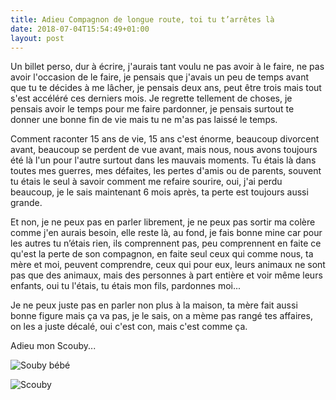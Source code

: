 ```yaml
---
title: Adieu Compagnon de longue route, toi tu t’arrêtes là
date: 2018-07-04T15:54:49+01:00
layout: post
---
```

Un billet perso, dur à écrire, j'aurais tant voulu ne pas avoir à le faire, ne pas avoir l'occasion de le faire, je pensais que j'avais un peu de temps avant que tu te décides à me lâcher, je pensais deux ans, peut être trois mais tout s'est accéléré ces derniers mois. Je regrette tellement de choses, je pensais avoir le temps pour me faire pardonner, je pensais surtout te donner une bonne fin de vie mais tu ne m'as pas laissé le temps.

Comment raconter 15 ans de vie, 15 ans c'est énorme, beaucoup divorcent avant, beaucoup se perdent de vue avant, mais nous, nous avons toujours été là l'un pour l'autre surtout dans les mauvais moments. Tu étais là dans toutes mes guerres, mes défaites, les pertes d'amis ou de parents, souvent tu étais le seul à savoir comment me refaire sourire, oui, j'ai perdu beaucoup, je le sais maintenant 6 mois après, ta perte est toujours aussi grande.


Et non, je ne peux pas en parler librement, je ne peux pas sortir ma colère comme j'en aurais besoin, elle reste là, au fond, je fais bonne mine car pour les autres tu n’étais rien, ils comprennent pas, peu comprennent en faite ce qu'est la perte de son compagnon, en faite seul ceux qui comme nous, ta mère et moi, peuvent comprendre, ceux qui pour eux, leurs animaux ne sont pas que des animaux, mais des personnes à part entière et voir même leurs enfants, oui tu l'étais, tu étais mon fils, pardonnes moi...

Je ne peux juste pas en parler non plus à la maison, ta mère fait aussi bonne figure mais ça va pas, je le sais, on a mème pas rangé tes affaires, on les a juste décalé, oui c'est con, mais c'est comme ça.

Adieu mon Scouby...

![Souby bébé](https://download.tuxfamily.org/passionlinux/ma%20vie/scoubi-bebe.jpg)

![Scouby](https://download.tuxfamily.org/passionlinux/ma%20vie/imgp0247b.jpg)
